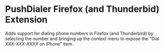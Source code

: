 # PushDialer Firefox (and Thunderbid) Extension

Adds support for dialing phone numbers in Firefox (and Thunderbird) by
selecting the number and bringing up the context menu to expose the "Dial
_XXX-XXX-XXXX_ on iPhone" item.
